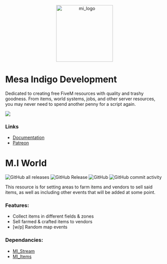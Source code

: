 <p align="center"> <a> <img width="180" src="https://github.com/user-attachments/assets/562e09eb-b427-408a-a231-751c3983db0c" alt="mi_logo"> </a> </p>

# Mesa Indigo Development
Dedicated to creating free FiveM resources with quality and trashy goodness. From items, world systems, jobs, and other server resources, you may never need to spend another penny for a script again.

<a href="https://discord.gg/EtgZsVBtYB">
  <img src="https://invite.casperiv.dev?inviteCode=EtgZsVBtYB&locale=en" />
</a>

### Links
- [Documentation](https://mesa-indigo.gitbook.io/midevelopment/standalone-resources/m.i.-items)
- [Patreon](https://www.patreon.com/Agimir)


# M.I World
![GitHub all releases](https://img.shields.io/github/downloads/Mesa-Indigo/mi_world/total)
![GitHub Release](https://img.shields.io/github/v/release/Mesa-Indigo/mi_world?color=%238000FF)
![GitHub](https://img.shields.io/github/license/Mesa-Indigo/mi_world)
![GitHub commit activity](https://img.shields.io/github/commit-activity/t/Mesa-Indigo/mi_world?color=%23FF9A00)

This resource is for setting areas to farm items and vendors to sell said items, as well as including other events that will be added at some point.

### Features:
- Collect items in different fields & zones
- Sell farmed & crafted items to vendors
- [w/p] Random map events

### Dependancies:
- [MI_Stream](https://github.com/Mesa-Indigo/mi_stream)
- [MI_Items](https://github.com/Mesa-Indigo/mi_items)
